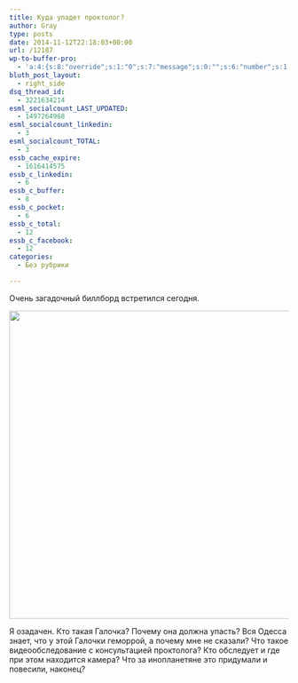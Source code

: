 ```yaml
---
title: Куда упадет проктолог?
author: Gray
type: posts
date: 2014-11-12T22:18:03+00:00
url: /12187
wp-to-buffer-pro:
  - 'a:4:{s:8:"override";s:1:"0";s:7:"message";s:0:"";s:6:"number";s:1:"1";s:16:"alternateMessage";s:0:"";}'
bluth_post_layout:
  - right_side
dsq_thread_id:
  - 3221634214
esml_socialcount_LAST_UPDATED:
  - 1497264968
esml_socialcount_linkedin:
  - 3
esml_socialcount_TOTAL:
  - 3
essb_cache_expire:
  - 1616414575
essb_c_linkedin:
  - 6
essb_c_buffer:
  - 8
essb_c_pocket:
  - 6
essb_c_total:
  - 12
essb_c_facebook:
  - 12
categories:
  - Без рубрики

---
```








Очень загадочный биллборд встретился сегодня.

<img data-attachment-id="12188" data-permalink="https://blognot.co/12187/advert_jf2zn0" data-orig-file="https://i0.wp.com/blognot.co/wp-content/uploads/http://res.cloudinary.com/blognot/image/upload/c_scale,w_800/v1415830407/advert_jf2zn0.jpg?fit=800%2C600&ssl=1" data-orig-size="800,600" data-comments-opened="1" data-image-meta="{&quot;aperture&quot;:&quot;0&quot;,&quot;credit&quot;:&quot;&quot;,&quot;camera&quot;:&quot;&quot;,&quot;caption&quot;:&quot;&quot;,&quot;created_timestamp&quot;:&quot;0&quot;,&quot;copyright&quot;:&quot;&quot;,&quot;focal_length&quot;:&quot;0&quot;,&quot;iso&quot;:&quot;0&quot;,&quot;shutter_speed&quot;:&quot;0&quot;,&quot;title&quot;:&quot;advert_jf2zn0&quot;}" data-image-title="advert_jf2zn0" data-image-description="" data-medium-file="https://i0.wp.com/blognot.co/wp-content/uploads/http://res.cloudinary.com/blognot/image/upload/c_scale,w_800/v1415830407/advert_jf2zn0.jpg?fit=300%2C225&ssl=1" data-large-file="https://i0.wp.com/blognot.co/wp-content/uploads/http://res.cloudinary.com/blognot/image/upload/c_scale,w_800/v1415830407/advert_jf2zn0.jpg?fit=740%2C555&ssl=1" class="aligncenter wp-image-12188" src="https://i1.wp.com/res.cloudinary.com/blognot/image/upload/c_scale,w_800/v1415830407/advert_jf2zn0.jpg?resize=740%2C555&#038;ssl=1" alt="" width="740" height="555" data-recalc-dims="1" /> 

Я озадачен. Кто такая Галочка? Почему она должна упасть? Вся Одесса знает, что у этой Галочки геморрой, а почему мне не сказали? Что такое видеообследование с консультацией проктолога? Кто обследует и где при этом находится камера? Что за инопланетяне это придумали и повесили, наконец?